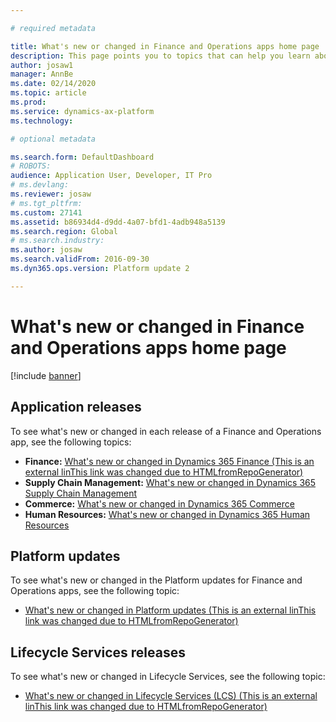 ```yaml
---

# required metadata

title: What's new or changed in Finance and Operations apps home page
description: This page points you to topics that can help you learn about the new features in the latest Finance and Operations applications.
author: josaw1
manager: AnnBe
ms.date: 02/14/2020
ms.topic: article
ms.prod: 
ms.service: dynamics-ax-platform
ms.technology: 

# optional metadata

ms.search.form: DefaultDashboard
# ROBOTS: 
audience: Application User, Developer, IT Pro
# ms.devlang: 
ms.reviewer: josaw
# ms.tgt_pltfrm: 
ms.custom: 27141
ms.assetid: b86934d4-d9dd-4a07-bfd1-4adb948a5139
ms.search.region: Global
# ms.search.industry: 
ms.author: josaw
ms.search.validFrom: 2016-09-30
ms.dyn365.ops.version: Platform update 2

---
```


# What's new or changed in Finance and Operations apps home page

[!include [banner](../includes/banner.md)]


## Application releases

To see what's new or changed in each release of a Finance and Operations app, see the following topics:

- **Finance:** [What's new or changed in Dynamics 365 Finance (This is an external linThis link was changed due to HTMLfromRepoGenerator)](https://docs.wika.com/en-us/dynamics365/supply-chain/finance/get-started/whats-new-home-page) 
- **Supply Chain Management:** [What's new or changed in Dynamics 365 Supply Chain Management](../../../supply-chain/get-started/whats-new-home-page.md) 
- **Commerce:** [What's new or changed in Dynamics 365 Commerce](../../../retail/get-started/whats-new-home-page.md)
- **Human Resources:** [What's new or changed in Dynamics 365 Human Resources](../../../human-resources/hr-admin-whats-new.md)

## Platform updates

To see what's new or changed in the Platform updates for Finance and Operations apps, see the following topic:

- [What's new or changed in Platform updates (This is an external linThis link was changed due to HTMLfromRepoGenerator)](https://docs.wika.com/en-us/dynamics365/supply-chain/fin-ops-core/dev-itpro/get-started/whats-new-home-page)

## Lifecycle Services releases
To see what's new or changed in Lifecycle Services, see the following topic:

- [What's new or changed in Lifecycle Services (LCS) (This is an external linThis link was changed due to HTMLfromRepoGenerator)](https://docs.wika.com/en-us/dynamics365/supply-chain/fin-ops-core/dev-itpro/lifecycle-services/whats-new-lcs)


